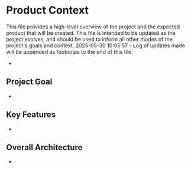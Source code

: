 # Product Context

This file provides a high-level overview of the project and the expected product that will be created. This file is intended to be updated as the project evolves, and should be used to inform all other modes of the project's goals and context.
2025-05-30 10:05:57 - Log of updates made will be appended as footnotes to the end of this file.

*

## Project Goal

*   

## Key Features

*   

## Overall Architecture

*